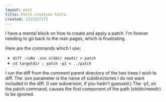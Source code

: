 ```yaml
--- 
layout: post
title: Patch creation hints.
created: 1215327172
---
```

I have a mental block on how to create and apply a patch.  I'm forever needing to go back to the man pages, which is frustrating.

Here are the commands which I use:
<ul>
<li><code>diff -ruNx .svn olddir newdir > patch</code></li>
<li><code>cd targetdir ; patch -p1 < ../patch</code></li> 
</ul>
I run the diff from the comment parent directory of the two trees I wish to diff.  The .svn parameter is the name of subdirectories I do not want included in the diff.  (I use subversion, if you hadn't guessed.)  The -p1, on the patch command, causes the first component of the path (olddir/newdir) to be ignored.

